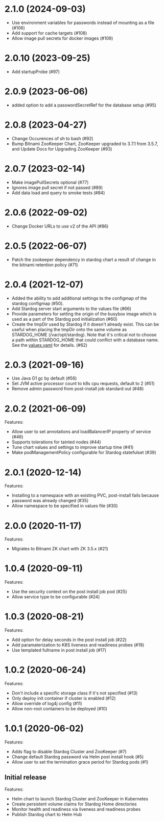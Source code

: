 # 2.1.0 (2024-09-03)

* Use environment variables for passwords instead of mounting as a file (#106)
* Add support for cache targets (#108)
* Allow image pull secrets for docker images (#109)

# 2.0.10 (2023-09-25)

* Add startupProbe (#97)

# 2.0.9 (2023-06-06)

* added option to add a passwordSecretRef for the database setup (#95)

# 2.0.8 (2023-04-27)

* Change Occurences of sh to bash (#92)
* Bump Bitnami ZooKeeper Chart, ZooKeeper upgraded to 3.7.1 from 3.5.7, and Update Docs for Upgrading ZooKeeper (#93)

# 2.0.7 (2023-02-14)

* Make imagePullSecrets optional (#77)
* Ignores image pull secret if not passed (#89) 
* Add data load and query to smoke tests (#84) 

# 2.0.6 (2022-09-02)

* Change Docker URLs to use v2 of the API (#86)

# 2.0.5 (2022-06-07)

* Patch the zookeeper dependency in stardog chart a result of change in the bitnami retention policy (#71)

# 2.0.4 (2021-12-07)

* Added the ability to add additional settings to the configmap of the stardog configmap (#50). 
* Add Stardog server start arguments to the values file (#66)
* Provide parameters for setting the origin of the busybox image which is used
  as a part of the Stardog pod initialization (#60)
* Create the tmpDir used by Stardog if it doesn't already exist. This can be useful when
  placing the tmpDir onto the same volume as STARDOG_HOME (/var/opt/stardog). Note 
  that it's critical not to choose a path within STARDOG_HOME that could conflict with a
  database name. See the [values.yaml](charts/stardog/values.yaml) for details. (#62)

# 2.0.3 (2021-09-16)

* Use Java G1 gc by default (#56)
* Set JVM active processor count to k8s cpu requests, default to 2 (#51)
* Remove admin password from post-install job standard out (#48)

# 2.0.2 (2021-06-09)

Features:
* Allow user to set annotations and loadBalancerIP property of service (#46)
* Supports tolerations for tainted nodes (#44)
* Tune chart values and settings to improve startup time (#41)
* Make podManagementPolicy configurable for Stardog statefulset (#39)

# 2.0.1 (2020-12-14)

Features:
* Installing to a namespace with an existing PVC, post-install fails because password was already changed (#35)
* Allow namespace to be specified in values file (#30)

# 2.0.0 (2020-11-17)

Features:
* Migrates to Bitnami ZK chart with ZK 3.5.x (#21)

# 1.0.4 (2020-09-11)

Features:
* Use the security context on the post install job pod (#25)
* Allow service type to be configurable (#24)

# 1.0.3 (2020-08-21)

Features:
* Add option for delay seconds in the post install job (#22)
* Add paramaterization to K8S liveness and readiness probes (#19)
* Use templated fullname in post install job (#17)

# 1.0.2 (2020-06-24)

Features:
* Don't include a specific storage class if it's not specified (#13)
* Only deploy init container if cluster is enabled (#12)
* Allow override of log4j config (#11)
* Allow non-root containers to be deployed (#10)

# 1.0.1 (2020-06-02)

Features:
* Adds flag to disable Stardog Cluster and ZooKeeper (#7)
* Change default Stardog password via Helm post install hook (#5)
* Allow user to set the termination grace period for Stardog pods (#1)

Initial release
---------------

Features:
* Helm chart to launch Stardog Cluster and ZooKeeper in Kubernetes
* Create persistent volume claims for Stardog Home directories
* Monitor health and readiness via liveness and readiness probes
* Publish Stardog chart to Helm Hub
